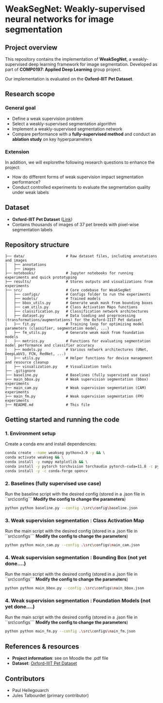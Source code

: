 # WeakSegNet: Weakly-supervised neural networks for image segmentation

## Project overview
This repository contains the implementation of **WeakSegNet**, a weakly-supervised deep learning framework for image segmentation. Developed as part of **COMP0197: Applied Deep Learning** group project.

Our implementation is evaluated on the **Oxford-IIIT Pet Dataset**.

## Research scope
### General goal
- Define a weak supervision problem
- Select a weakly-supervised segmentation algorithm
- Implement a weakly-supervised segmentation network
- Compare performance with a **fully-supervised method** and conduct an **ablation study** on key hyperparameters

### Extension
In addition, we will explorethe following research questions to enhance the project:
- How do different forms of weak supervision impact segmentation performance?
- Conduct controlled experiments to evaluate the segmentation quality under weak labels

## Dataset
- **Oxford-IIIT Pet Dataset** ([Link](https://www.robots.ox.ac.uk/~vgg/data/pets/))
- Contains thousands of images of 37 pet breeds with pixel-wise segmentation labels

## Repository structure
```
├── data/                   # Raw dataset files, including annotations and images
│   ├── annotations   
│   ├── images
├── notebooks/              # Jupyter notebooks for running experiments and quick prototyping
├── results/                # Stores outputs and visualizations from experiments
├── src/                    # Core codebase for WeakSegNet
│   ├── configs/            # Configs folder to run the experiments
│   ├── models/             # Trained models
│   ├── bbox_utils.py       # Generate weak mask from bounding boxes
│   ├── cam_utils.py        # Class Activation Maps functions
│   ├── classification.py   # Classification network architectures
│   ├── dataset.py          # Data loading and preprocessing (transformations/augmentations) for the Oxford-IIIT Pet dataset
│   ├── fit.py              # Training loop for optimizing model parameters (classifier, segmentation model, ...)
│   ├── fm_utils.py         # Generate weak mask from foundation models
│   ├── metrics.py          # Functions for evaluating segmentation model performance and classifier accuracy
│   ├── models.py           # Various network architectures (UNet, DeepLabV3, FCN, RedNet, ...)
│   ├── utils.py            # Helper functions for device management and resource cleanup
│   ├── visualization.py    # Visualization tools
├── .gitignore
├── baseline.py             # Baselines (fully supervised use case)
├── main_bbox.py            # Weak supervision segmentation (bbox) experiments
├── main_cam.py             # Weak supervision segmentation (CAM) experiments
├── main_fm.py              # Weak supervision segmentation (FM) experiments
├── README.md               # This file
```

## Getting started and running the code

### 1️. Environment setup
Create a conda env and install dependencies:
```sh
conda create --name weakseg python=3.9 -y && \
conda activate weakseg && \
conda install -y numpy matplotlib && \
conda install -y pytorch torchvision torchaudio pytorch-cuda=11.8 -c pytorch -c nvidia && \
conda install -y -c conda-forge opencv
```

### 2. Baselines (fully supervised use case)
Run the baseline script with the desired config (stored in a .json file in ``src\config``` **Modify the config to change the parameters**)
```sh
python python baseline.py --config .\src\config\baseline.json
```

### 3. Weak supervision segmentation : Class Activation Map
Run the main script with the desired config (stored in a .json file in ``src\configs``` **Modify the config to change the parameters**)
```sh
python python main_cam.py --config .\src\configs\main_cam.json
```

### 4. Weak supervision segmentation : Bounding Box (not yet done....)
Run the main script with the desired config (stored in a .json file in ``src\configs``` **Modify the config to change the parameters**)
```sh
python python main_bbox.py --config .\src\configs\main_bbox.json
```

### 4. Weak supervision segmentation : Foundation Models (not yet done....)
Run the main script with the desired config (stored in a .json file in ``src\configs``` **Modify the config to change the parameters**)
```sh
python python main_fm.py --config .\src\configs\main_fm.json
```

## References & resources
- **Project information**: see on Moodle the .pdf file
- **Dataset**: [Oxford-IIIT Pet Dataset](https://www.robots.ox.ac.uk/~vgg/data/pets/)

## Contributors
- Paul Hellegouarch
- Jules Talbourdet (primary contributor)